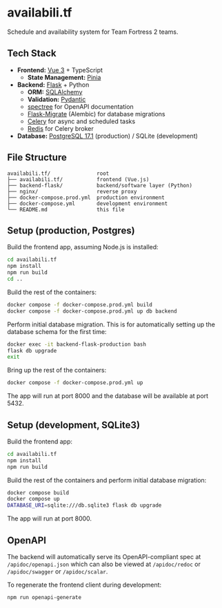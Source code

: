 # availabili.tf

Schedule and availability system for Team Fortress 2 teams.

## Tech Stack

- **Frontend:** [Vue 3](https://v3.vuejs.org/) + TypeScript
    - **State Management:** [Pinia](https://pinia.vuejs.org/)
- **Backend:** [Flask](https://flask.palletsprojects.com/) + Python
    - **ORM:** [SQLAlchemy](https://www.sqlalchemy.org/)
    - **Validation:** [Pydantic](https://pydantic-docs.helpmanual.io/)
    - [spectree](https://spectree.readthedocs.io/en/latest/index.html) for
      OpenAPI documentation
    - [Flask-Migrate](https://flask-migrate.readthedocs.io/en/latest/)
      (Alembic) for database migrations
    - [Celery](https://docs.celeryproject.org/en/stable/) for async and
      scheduled tasks
    - [Redis](https://redis.io/) for Celery broker
- **Database:** [PostgreSQL 17.1](https://www.postgresql.org/docs/17/index.html)
  (production) / SQLite (development)

## File Structure

```
availabili.tf/               root
├── availabili.tf/           frontend (Vue.js)
├── backend-flask/           backend/software layer (Python)
├── nginx/                   reverse proxy
├── docker-compose.prod.yml  production environment
├── docker-compose.yml       development environment
└── README.md                this file
```

## Setup (production, Postgres)

Build the frontend app, assuming Node.js is installed:

```sh
cd availabili.tf
npm install
npm run build
cd ..
```

Build the rest of the containers:

```sh
docker compose -f docker-compose.prod.yml build
docker compose -f docker-compose.prod.yml up db backend
```

Perform initial database migration. This is for automatically setting up the
database schema for the first time:

```sh
docker exec -it backend-flask-production bash
flask db upgrade
exit
```

Bring up the rest of the containers:

```sh
docker compose -f docker-compose.prod.yml up
```

The app will run at port 8000 and the database will be available at port 5432.

## Setup (development, SQLite3)

Build the frontend app:

```sh
cd availabili.tf
npm install
npm run build
```

Build the rest of the containers and perform initial database migration:

```sh
docker compose build
docker compose up
DATABASE_URI=sqlite:///db.sqlite3 flask db upgrade
```

The app will run at port 8000.

## OpenAPI

The backend will automatically serve its OpenAPI-compliant spec at
`/apidoc/openapi.json` which can also be viewed at `/apidoc/redoc` or
`/apidoc/swagger` or `/apidoc/scalar`.

To regenerate the frontend client during development:

```sh
npm run openapi-generate
```

